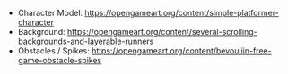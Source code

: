 - Character Model: https://opengameart.org/content/simple-platformer-character
- Background: https://opengameart.org/content/several-scrolling-backgrounds-and-layerable-runners
- Obstacles / Spikes: https://opengameart.org/content/bevouliin-free-game-obstacle-spikes